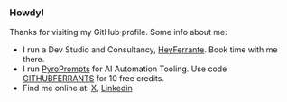 ### Howdy!

Thanks for visiting my GitHub profile. Some info about me:

- I run a Dev Studio and Consultancy, [HeyFerrante](https://heyferrants.com?ref=github). Book time with me there.
- I run [PyroPrompts](https://pyroprompts.com) for AI Automation Tooling. Use code [GITHUBFERRANTS](https://pyroprompts.com/promo_code_redeem?code=GITHUBFERRANTS) for 10 free credits.
- Find me online at: [X](https://x.com/ferrants/), [Linkedin](https://www.linkedin.com/in/ferrants/)
